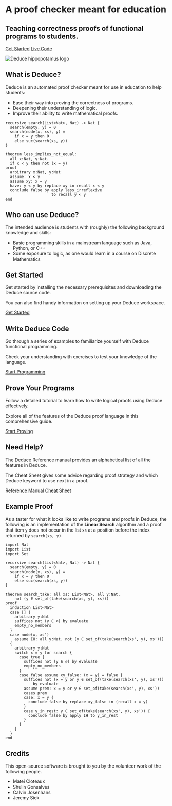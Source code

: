 <!-- 
How index generation works:
  For the most part this is just a regular  markdown file
  However, there's extra "comments" to specify the structure
  of the html content. 
  
  Any links to images or pages should be relative to the gh_pages 
  directory, not the gh_pages/doc  directory. Do not link to 
  '../pages/blah'. Instead  link to './pages/blah'

There are four kinds of html "comments":
  - section : to separate large sections of the page
  - block   : next level separation within sections
  - figure  : next level separation within block
  - buttons : to create inline button groups

The syntax for the html "comments" is as follows:
  Start a type of divider with the name of the divider along with
  a potential class name. example:

    type
      or
    type: blah
  
  Then end that divider with end followed by the name of the type
  example:

    end type

There are four main sections whose structure should NOT change:

Header:
  Header contains a block with two bold headers and a button 
  group. You can add as many links to the button group as you 
  want! The header also contains an extra side image (the logo)

About:
  About contains two blocks which each contain a figure and a
  code block. This section appears with a gray background

Blocks:
  Blocks is the 4 information blocks that appear in a grid on
  the site. Each block in blocks contains a header, some text
  and a button group (again this group can have as many buttons
  as you want (just make sure they fit in the page))

Example:
  Example contains a bold header, some text, and a large code
  block. This section also appears with a gray background.

You can add as many additional sections as you want. For example,
the credits section, but I wouldn't recommend adding blocks or
figures within them since no css rules are written for that.
Feel free to add as many paragraphs and lists as you want!

-->

<!-- section: header -->
<!-- block -->
# A proof checker meant for education

## Teaching correctness proofs of functional programs to students.

<!-- buttons -->
[Get Started](./pages/getting-started.html)
[Live Code](./sandbox.html)
<!-- end buttons -->
<!-- end block -->

![Deduce hippopotamus logo](./images/logo.svg)
<!-- end section -->

<!-- section: about -->
<!-- block -->
<!-- figure -->
## What is Deduce?

Deduce is an automated proof checker meant for use in education to help students:
- Ease their way into proving the correctness of programs.
- Deepening their understanding of logic.
- Improve their ability to write mathematical proofs.
<!-- end figure -->

```{.deduce^#home_example1}
recursive search(List<Nat>, Nat) -> Nat {
  search(empty, y) = 0
  search(node(x, xs), y) =
    if x = y then 0
    else suc(search(xs, y))
}
```
<!-- end block -->

<!-- block -->

```{.deduce^#home_example2}
theorem less_implies_not_equal:
  all x:Nat, y:Nat.
  if x < y then not (x = y)
proof
  arbitrary x:Nat, y:Nat
  assume: x < y
  assume xy: x = y
  have: y < y by replace xy in recall x < y
  conclude false by apply less_irreflexive
                    to recall y < y
end
```

<!-- figure -->
## Who can use Deduce?

The intended audience is students with (roughly) the following background knowledge and skills:

- Basic programming skills in a mainstream language such as Java, Python, or C++
- Some exposure to logic, as one would learn in a course on Discrete Mathematics
<!-- end figure -->
<!-- end block -->
<!-- end section -->

<!-- section: blocks -->
<!-- block -->
## Get Started

Get started by installing the necessary prerequisites and downloading the Deduce source code.

You can also find handy information on setting up your Deduce workspace.

<!-- buttons -->
[Get Started](./pages/getting-started.html)
<!-- end buttons -->
<!-- end block -->

<!-- block -->
## Write Deduce Code

Go through a series of examples to familiarize yourself with Deduce functional programming.

Check your understanding with exercises to test your knowledge of the language.

<!-- buttons -->
[Start Programming](./pages/deduce-programming.html)
<!-- end buttons -->
<!-- end block -->

<!-- block -->
## Prove Your Programs

Follow a detailed tutorial to learn how to write logical proofs using Deduce effectively.

Explore all of the features of the Deduce proof language in this comprehensive guide.

<!-- buttons -->
[Start Proving](./pages/deduce-proofs.html)
<!-- end buttons -->
<!-- end block -->

<!-- block -->
## Need Help?

The Deduce Reference manual provides an alphabetical list of all the features in Deduce.

The Cheat Sheet gives some advice regarding proof strategy and which Deduce keyword to use next in a proof.

<!-- buttons -->
[Reference Manual](./pages/reference.html)
[Cheat Sheet](./pages/cheat-sheet.html)
<!-- end buttons -->
<!-- end block -->
<!-- end section -->


<!-- section: example -->
## Example Proof

As a taster for what it looks like to write programs and proofs in Deduce, the following is an implementation of the **Linear Search** algorithm and a proof that item `y` does not occur in the list `xs` at a position before the index returned by `search(xs, y)`

```{.deduce^#home_example3}
import Nat
import List
import Set

recursive search(List<Nat>, Nat) -> Nat {
  search(empty, y) = 0
  search(node(x, xs), y) =
    if x = y then 0
    else suc(search(xs, y))
}

theorem search_take: all xs: List<Nat>. all y:Nat.
    not (y ∈ set_of(take(search(xs, y), xs)))
proof
  induction List<Nat>
  case [] {
    arbitrary y:Nat
    suffices not (y ∈ ∅) by evaluate
    empty_no_members
  }
  case node(x, xs')
    assume IH: all y:Nat. not (y ∈ set_of(take(search(xs', y), xs')))
  {
    arbitrary y:Nat
    switch x = y for search {
      case true {
        suffices not (y ∈ ∅) by evaluate
        empty_no_members
      }
      case false assume xy_false: (x = y) = false {
        suffices not (x = y or y ∈ set_of(take(search(xs', y), xs')))
            by evaluate
        assume prem: x = y or y ∈ set_of(take(search(xs', y), xs'))
        cases prem
        case: x = y {
          conclude false by replace xy_false in (recall x = y)
        }
        case y_in_rest: y ∈ set_of(take(search(xs', y), xs')) {
          conclude false by apply IH to y_in_rest
        }
      }
    }
  }
end
```
<!-- end section -->

<!-- section: credits -->
## Credits

This open-source software is brought to you by the volunteer work of the following people. 

- Matei Cloteaux
- Shulin Gonsalves
- Calvin Josenhans
- Jeremy Siek
<!-- end section -->


<!--
```{.deduce^file=Index.pf} 
<<home_example3>>
<<home_example2>>
```
-->
